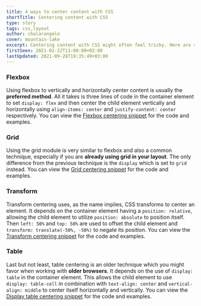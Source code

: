 ```yaml
---
title: 4 ways to center content with CSS
shortTitle: Centering content with CSS
type: story
tags: css,layout
author: chalarangelo
cover: mountain-lake
excerpt: Centering content with CSS might often feel tricky. Here are 4 easy tricks you can use in your code today.
firstSeen: 2021-02-22T11:00:00+02:00
lastUpdated: 2021-09-28T19:35:49+03:00
---
```


### Flexbox

Using flexbox to vertically and horizontally center content is usually the **preferred method**. All it takes is three lines of code in the container element to set `display: flex` and then center the child element vertically and horizontally using `align-items: center` and `justify-content: center` respectively. You can view the [Flexbox centering snippet](/css/s/flexbox-centering) for the code and examples.

### Grid

Using the grid module is very similar to flexbox and also a common technique, especially if you are **already using grid in your layout**. The only difference from the previous technique is the `display` which is set to `grid` instead. You can view the [Grid centering snippet](/css/s/grid-centering) for the code and examples.

### Transform

Transform centering uses, as the name implies, CSS transforms to center an element. It depends on the container element having a `position: relative`, allowing the child element to utilize `position: absolute` to position itself. Then `left: 50%` and `top: 50%` are used to offset the child element and `transform: translate(-50%, -50%)` to negate its position. You can view the [Transform centering snippet](/css/s/transform-centering) for the code and examples.

### Table

Last but not least, table centering is an older technique which you might favor when working with **older browsers**. It depends on the use of `display: table` in the container element. This allows the child element to use `display: table-cell` in combination with `text-align: center` and `vertical-align: middle` to center itself horizontally and vertically. You can view the [Display table centering snippet](/css/s/display-table-centering) for the code and examples.
